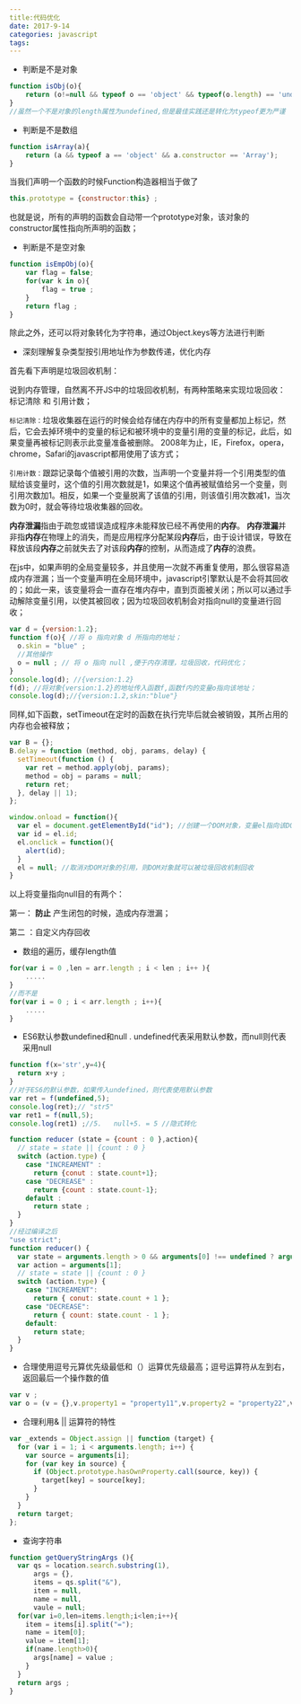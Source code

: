 ```yaml
---
title:代码优化
date: 2017-9-14
categories: javascript
tags: 
---
```


* 判断是不是对象

```javascript
function isObj(o){
    return (o!=null && typeof o == 'object' && typeof(o.length) == 'undefined');
}
//虽然一个不是对象的length属性为undefined,但是最佳实践还是转化为typeof更为严谨
```

* 判断是不是数组

```javascript
function isArray(a){
    return (a && typeof a == 'object' && a.constructor == 'Array');
}
```

当我们声明一个函数的时候Function构造器相当于做了

```javascript
this.prototype = {constructor:this} ;
```

也就是说，所有的声明的函数会自动带一个prototype对象，该对象的constructor属性指向所声明的函数；

* 判断是不是空对象

```javascript
function isEmpObj(o){
    var flag = false;
  	for(var k in o){
        flag = true ;
    }
  	return flag ;
}
```

除此之外，还可以将对象转化为字符串，通过Object.keys等方法进行判断

* 深刻理解复杂类型按引用地址作为参数传递，优化内存

首先看下声明是垃圾回收机制：

说到内存管理，自然离不开JS中的垃圾回收机制，有两种策略来实现垃圾回收：标记清除 和 引用计数；

`标记清除：`垃圾收集器在运行的时候会给存储在内存中的所有变量都加上标记，然后，它会去掉环境中的变量的标记和被环境中的变量引用的变量的标记，此后，如果变量再被标记则表示此变量准备被删除。 2008年为止，IE，Firefox，opera，chrome，Safari的javascript都用使用了该方式；

`引用计数：`跟踪记录每个值被引用的次数，当声明一个变量并将一个引用类型的值赋给该变量时，这个值的引用次数就是1，如果这个值再被赋值给另一个变量，则引用次数加1。相反，如果一个变量脱离了该值的引用，则该值引用次数减1，当次数为0时，就会等待垃圾收集器的回收。

**内存泄漏**指由于疏忽或错误造成程序未能释放已经不再使用的**内存**。 **内存泄漏**并非指**内存**在物理上的消失，而是应用程序分配某段**内存**后，由于设计错误，导致在释放该段**内存**之前就失去了对该段**内存**的控制，从而造成了**内存**的浪费。

在js中，如果声明的全局变量较多，并且使用一次就不再重复使用，那么很容易造成内存泄漏；当一个变量声明在全局环境中，javascript引擎默认是不会将其回收的；如此一来，该变量将会一直存在堆内存中，直到页面被关闭；所以可以通过手动解除变量引用，以使其被回收；因为垃圾回收机制会对指向null的变量进行回收；

```javascript
var d = {version:1.2};
function f(o){ //将 o 指向对象 d 所指向的地址；
  o.skin = "blue" ;
  //其他操作
  o = null ; // 将 o 指向 null ,便于内存清理，垃圾回收，代码优化；
}
console.log(d); //{version:1.2}
f(d); //将对象{version:1.2}的地址传入函数f,函数f内的变量o指向该地址；
console.log(d);//{version:1.2,skin:"blue"}
```

同样,如下函数，setTimeout在定时的函数在执行完毕后就会被销毁，其所占用的内存也会被释放；

```javascript
var B = {};
B.delay = function (method, obj, params, delay) {
  setTimeout(function () {
    var ret = method.apply(obj, params);
    method = obj = params = null;
    return ret;
  }, delay || 1);
};
```

```javascript
window.onload = function(){
  var el = document.getElementById("id"); //创建一个DOM对象，变量el指向该DOM对象的地址，当有引用指向该DOM对象的地址的时候，该DOM对象就不会被垃圾回收机制回收
  var id = el.id; 
  el.onclick = function(){
    alert(id); 
  }
  el = null; //取消对DOM对象的引用，则DOM对象就可以被垃圾回收机制回收
}
```

以上将变量指向null目的有两个：

第一： **防止**  产生闭包的时候，造成内存泄漏；

第二 ：自定义内存回收

* 数组的遍历，缓存length值

```javascript
for(var i = 0 ,len = arr.length ; i < len ; i++ ){
    .....
}
//而不是
for(var i = 0 ; i < arr.length ; i++){
    .....
}
```

* ES6默认参数undefined和null .    undefined代表采用默认参数，而null则代表采用null

```javascript
function f(x='str',y=4){
  return x+y ;
}
//对于ES6的默认参数，如果传入undefined，则代表使用默认参数
var ret = f(undefined,5);
console.log(ret);// "str5"
var ret1 = f(null,5);
console.log(ret1) ;//5.   null+5. = 5 //隐式转化
```

```javascript
function reducer (state = {count : 0 },action){
  // state = state || {count : 0 }
  switch (action.type) {
    case "INCREAMENT" :
      return {conut : state.count+1};
    case "DECREASE" :
      return {count : state.count-1};
    default :
      return state ;
  }
}
//经过编译之后
"use strict";
function reducer() {
  var state = arguments.length > 0 && arguments[0] !== undefined ? arguments[0] : { count: 0 };
  var action = arguments[1];
  // state = state || {count : 0 }
  switch (action.type) {
    case "INCREAMENT":
      return { conut: state.count + 1 };
    case "DECREASE":
      return { count: state.count - 1 };
    default:
      return state;
  }
}

```

* 合理使用逗号元算优先级最低和（）运算优先级最高；逗号运算符从左到右，返回最后一个操作数的值

```javascript
var v ;
var o = (v = {},v.property1 = "property11",v.property2 = "property22",v )
```

* 合理利用& || 运算符的特性

```javascript
var _extends = Object.assign || function (target) {
  for (var i = 1; i < arguments.length; i++) {
    var source = arguments[i];
    for (var key in source) {
      if (Object.prototype.hasOwnProperty.call(source, key)) {
        target[key] = source[key];
      }
    }
  }
  return target;
};
```

* 查询字符串

```javascript
function getQueryStringArgs (){
  var qs = location.search.substring(1),
      args = {},
      items = qs.split("&"),
      item = null,
      name = null,
      vaule = null;
  for(var i=0,len=items.length;i<len;i++){
    item = items[i].split("=");
    name = item[0];
    value = item[1];
    if(name.length>0){
      args[name] = value ;
    }
  }
  return args ;
}
```

